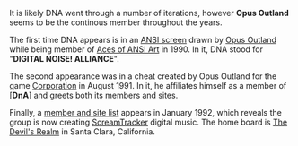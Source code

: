 It is likely DNA went through a number of iterations, however **Opus Outland** seems to be the continous member throughout the years.

The first time DNA appears is in an [ANSI screen](/f/ad1c16e) drawn by [Opus Outland](https://16colo.rs/artist/opus%20outland) while being member of [Aces of ANSI Art](/g/aces-of-ansi-art) in 1990. In it, DNA stood for "**DIGITAL NOISE! ALLIANCE**".

The second appearance was in a cheat created by Opus Outland for the game [Corporation](/f/a41d52e) in August 1991. In it, he affiliates himself as a member of [**DnA**] and greets both its members and sites.

Finally, a [member and site list](/f/b32f996) appears in January 1992, which reveals the group is now creating [ScreamTracker](https://modland.com/pub/documents/format_documentation/Scream%20Tracker%20v1.0%20(.stm).txt) digital music. The home board is [The Devil's Realm](https://demozoo.org/bbs/8977/) in Santa Clara, California.
